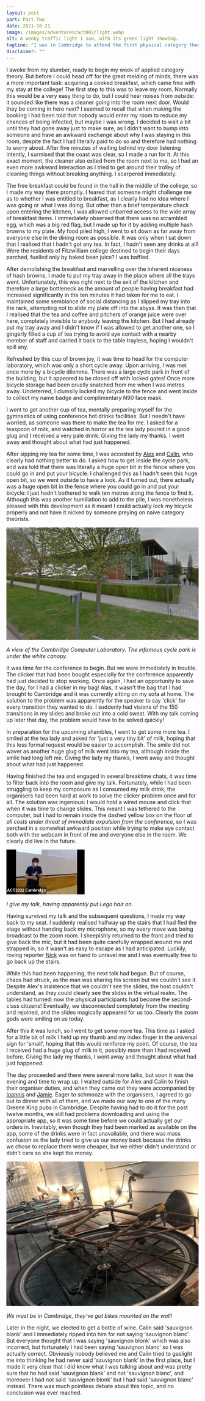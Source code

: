 ```yaml
---
layout: post
part: Part Two
date: 2021-10-21
image: /images/adventures/act002/light.webp
alt: A wonky traffic light I saw, with its green light showing.
tagline: "I was in Cambridge to attend the first physical category theory conference in over a year. It was time for the first day, which was sure to proceed without any shenanigans whatsoever."
disclaimer: ""
---
```


I awoke from my slumber, ready to begin my week of applied category theory.
But before I could head off for the great melding of minds, there was a more important task: acquiring a cooked breakfast, which came free with my stay at the college!
The first step to this was to leave my room.
Normally this would be a very easy thing to do, but I could hear noises from outside: it sounded like there was a cleaner going into the room next door.
Would they be coming in here next?
I seemed to recall that when making the booking I had been told that nobody would enter my room to reduce my chances of being infected, but maybe I was wrong.
I decided to wait a bit until they had gone away just to make sure, as I didn't want to bump into someone and have an awkward exchange about why I was staying in this room, despite the fact I had literally paid to do so and therefore had nothing to worry about.
After five minutes of waiting behind my door listening intently, I surmised that the coast was clear, so I made a run for it.
At this exact moment, the cleaner also exited from the room next to me, so I had an even more awkward interaction as I tried to get around their trolley of cleaning things without breaking anything.
I scarpered immediately.

The free breakfast could be found in the hall in the middle of the college, so I made my way there promptly.
I feared that someone might challenge me as to whether I was entitled to breakfast, as I clearly had no idea where I was going or what I was doing.
But other than a brief temperature check upon entering the kitchen, I was allowed unbarred access to the wide array of breakfast items.
I immediately observed that there was no scrambled egg, which was a big red flag, but I made up for it by adding multiple hash browns to my plate.
My food piled high, I went to sit down as far away from everyone else in the dining room as possible.
It was only when I sat down that I realised that I hadn't got any tea.
In fact, I hadn't seen any drinks at all!
Were the residents of Fitzwilliam college destined to begin their days parched, fuelled only by baked bean juice?
I was baffled.

After demolishing the breakfast and marvelling over the inherent niceness of hash browns, I made to put my tray away in the place where all the trays went.
Unfortunately, this was right next to the exit of the kitchen and therefore a large bottleneck as the amount of people having breakfast had increased significantly in the ten minutes it had taken for me to eat.
I maintained some semblance of social distancing as I slipped my tray into the rack, attempting not to slide my plate off into the abyss.
It was then that I realised that the tea and coffee and pitchers of orange juice were over here, completely invisible to anybody leaving the kitchen.
But I had already put my tray away and I didn't know if I was allowed to get another one, so I gingerly filled a cup of tea trying to avoid eye contact with a nearby member of staff and carried it back to the table trayless, hoping I wouldn't spill any.

Refreshed by this cup of brown joy, it was time to head for the computer laboratory, which was only a short cycle away.
Upon arriving, I was met once more by a bicycle dilemma.
There was a large cycle park in front of the building, but it appeared to be closed off with locked gates!
Once more bicycle storage had been cruelly snatched from me when I was metres away.
Undeterred, I clumsily locked my bicycle to the fence and went inside to collect my name badge and complimentary N90 face mask.

I went to get another cup of tea, mentally preparing myself for the gymnastics of using conference hot drinks facilities.
But I needn't have worried, as someone was there to make the tea for me.
I asked for a teaspoon of milk, and watched in horror as the tea lady poured in a good glug and I received a very pale drink.
Giving the lady my thanks, I went away and thought about what had just happened.

After sipping my tea for some time, I was accosted by [Alex](https://alexarice.github.io/) and [Calin](https://www.cst.cam.ac.uk/people/ct608), who clearly had nothing better to do.
I asked how to get inside the cycle park, and was told that there was literally a huge open bit in the fence where you could go in and put your bicycle.
I challenged this as I hadn't seen this huge open bit, so we went outside to have a look.
As it turned out, there actually was a huge open bit in the fence where you could go in and put your bicycle: I just hadn't bothered to walk ten metres along the fence to find it.
Although this was another humiliation to add to the pile, I was nonetheless pleased with this development as it meant I could actually lock my bicycle properly and not have it nicked by someone preying on naive category theorists.

![A view of the Cambridge Computer Laboratory, partially obscured by trees. Through the trees is a canopied area.](/images/adventures/act002/lab.webp)

*A view of the Cambridge Computer Laboratory. The infamous cycle park is under the white canopy.*

It was time for the conference to begin.
But we were immediately in trouble.
The clicker that had been bought especially for the conference apparently had just decided to stop working.
Once again, I had an opportunity to save the day, for I had a clicker in my bag!
Alas, it wasn't the bag that I had brought to Cambridge and it was currently sitting on my sofa at home.
The solution to the problem was apparently for the speaker to say 'click' for every transition they wanted to do.
I suddenly had visions of the 150 transitions in my slides and broke out into a cold sweat.
With my talk coming up later that day, the problem would have to be solved quickly!

In preparation for the upcoming shambles, I went to get some more tea.
I smiled at the tea lady and asked for 'just a very tiny bit' of milk, hoping that this less formal request would be easier to accomplish.
The smile did not waver as another huge glug of milk went into my tea, although inside the smile had long left me.
Giving the lady my thanks, I went away and thought about what had just happened.

Having finished the tea and engaged in several breaktime chats, it was time to filter back into the room and give my talk.
Fortunately, while I had been struggling to keep my composure as I consumed my milk drink, the organisers had been hard at work to solve the clicker problem once and for all.
The solution was ingenious: I would hold a wired mouse and click that when it was time to change slides.
This meant I was tethered to the computer, but I had to remain inside the dashed yellow box on the floor *at all costs under threat of immediate expulsion from the conference*, so I was perched in a somewhat awkward position while trying to make eye contact both with the webcam in front of me and everyone else in the room.
We clearly did live in the future.

![A very blurry screencap from zoom of me doing my talk. At the bottom is the name of the zoom account broadcasting the footage: 'ACT2021 Cambridge'.](/images/adventures/act002/zoom.webp)

*I give my talk, having apparently put Lego hair on.*

Having survived my talk and the subsequent questions, I made my way back to my seat.
I suddenly realised halfway up the stairs that I had fled the stage without handing back my microphone, so my every move was being broadcast to the zoom room.
I sheepishly returned to the front and tried to give back the mic, but it had been quite carefully wrapped around me and strapped in, so it wasn't as easy to escape as I had anticipated.
Luckily, roving reporter [Nick](https://nickhu.co.uk/) was on hand to unravel me and I was eventually free to go back up the stairs.

While this had been happening, the next talk had begun.
But of course, chaos had struck, as the man was sharing his screen but we couldn't see it.
Despite Alex's insistence that we couldn't see the slides, the host couldn't understand, as they could clearly see the slides in the virtual realm.
The tables had turned: now the physical participants had become the second-class citizens!
Eventually, we disconnected completely from the meeting and rejoined, and the slides magically appeared for us too.
Clearly the zoom gods were smiling on us today.

After this it was lunch, so I went to get some more tea.
This time as I asked for a little bit of milk I held up my thumb and my index finger in the universal sign for 'small', hoping that this would reinforce my point.
Of course, the tea I received had a huge glug of milk in it, possibly more than I had received before.
Giving the lady my thanks, I went away and thought about what had just happened.

The day proceeded and there were several more talks, but soon it was the evening and time to wrap up.
I waited outside for Alex and Calin to finish their organiser duties, and when they came out they were accompanied by [Ioannis](https://www.cst.cam.ac.uk/people/im496) and [Jamie](https://www.cl.cam.ac.uk/~jv258/).
Eager to schmooze with the organisers, I agreed to go out to dinner with all of them, and we made our way to one of the many Greene King pubs in Cambridge.
Despite having had to do it for the past twelve months, we still had problems downloading and using the appropriate app, so it was some time before we could actually get our orders in.
Inevitably, even though they had been marked as available on the app, some of the drinks were in fact unavailable, and there was mass confusion as the lady tried to give us our money back because the drinks we chose to replace them were cheaper, but we either didn't understand or didn't care so she kept the money.

![A vintage bike mounted on a wooden wall](/images/adventures/act002/bike.webp)

*We must be in Cambridge, they've got bikes mounted on the wall!*

Later in the night, we elected to get a bottle of wine.
Calin said 'sauvignon blank' and I immediately ripped into him for not saying 'sauvignon blanc'.
But everyone thought that I was saying 'sauvignon blonk' which was also incorrect, but fortunately I had been saying 'sauvignon blanc' so I was actually correct.
Obviously nobody believed me and Calin tried to gaslight me into thinking he had never said 'sauvignon blank' in the first place, but I made it very clear that I did know what I was talking about and was pretty sure that he had said 'sauvignon blank' and not 'sauvignon blanc', and moreover I had not said 'sauvignon blonk' but I had said 'sauvignon blanc' instead.
There was much pointless debate about this topic, and no conclusion was ever reached.
